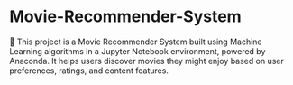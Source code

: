 # Movie-Recommender-System
📌 This project is a Movie Recommender System built using Machine Learning algorithms in a Jupyter Notebook environment, powered by Anaconda. It helps users discover movies they might enjoy based on user preferences, ratings, and content features.
